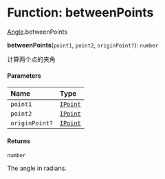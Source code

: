 # Function: betweenPoints

[Angle](/auto-docs/editor/modules/Angle.md).betweenPoints

**betweenPoints**(`point1`, `point2`, `originPoint?`): `number`

计算两个点的夹角

#### Parameters

| Name | Type |
| :------ | :------ |
| `point1` | [`IPoint`](/auto-docs/editor/interfaces/IPoint.md) |
| `point2` | [`IPoint`](/auto-docs/editor/interfaces/IPoint.md) |
| `originPoint?` | [`IPoint`](/auto-docs/editor/interfaces/IPoint.md) |

#### Returns

`number`

The angle in radians.
